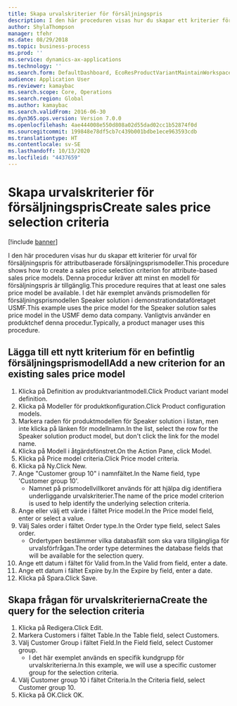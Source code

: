 ```yaml
---
title: Skapa urvalskriterier för försäljningspris
description: I den här proceduren visas hur du skapar ett kriterier för urval för försäljningspris för attributbaserade försäljningsprismodeller.
author: ShylaThompson
manager: tfehr
ms.date: 08/29/2018
ms.topic: business-process
ms.prod: ''
ms.service: dynamics-ax-applications
ms.technology: ''
ms.search.form: DefaultDashboard, EcoResProductVariantMaintainWorkspace, PCProductConfigurationModelListPage, PCPriceModelSelectionCriteria, SysQueryForm, SysQueryTableLookUp, SysQueryFieldLookUp
audience: Application User
ms.reviewer: kamaybac
ms.search.scope: Core, Operations
ms.search.region: Global
ms.author: kamaybac
ms.search.validFrom: 2016-06-30
ms.dyn365.ops.version: Version 7.0.0
ms.openlocfilehash: 4ae444008e550d808a02d55dad02cc1b52874f0d
ms.sourcegitcommit: 199848e78df5cb7c439b001bdbe1ece963593cdb
ms.translationtype: HT
ms.contentlocale: sv-SE
ms.lasthandoff: 10/13/2020
ms.locfileid: "4437659"
---
```

# <a name="create-sales-price-selection-criteria"></a><span data-ttu-id="61e7e-103">Skapa urvalskriterier för försäljningspris</span><span class="sxs-lookup"><span data-stu-id="61e7e-103">Create sales price selection criteria</span></span>

[!include [banner](../../includes/banner.md)]

<span data-ttu-id="61e7e-104">I den här proceduren visas hur du skapar ett kriterier för urval för försäljningspris för attributbaserade försäljningsprismodeller.</span><span class="sxs-lookup"><span data-stu-id="61e7e-104">This procedure shows how to create a sales price selection criterion for attribute-based sales price models.</span></span> <span data-ttu-id="61e7e-105">Denna procedur kräver att minst en modell för försäljningspris är tillgänglig.</span><span class="sxs-lookup"><span data-stu-id="61e7e-105">This procedure requires that at least one sales price model be available.</span></span> <span data-ttu-id="61e7e-106">I det här exemplet används prismodellen för försäljningsprismodellen Speaker solution i demonstrationdataföretaget USMF.</span><span class="sxs-lookup"><span data-stu-id="61e7e-106">This example uses the price model for the Speaker solution sales price model in the USMF demo data company.</span></span> <span data-ttu-id="61e7e-107">Vanligtvis använder en produktchef denna procedur.</span><span class="sxs-lookup"><span data-stu-id="61e7e-107">Typically, a product manager uses this procedure.</span></span>


## <a name="add-a-new-criterion-for-an-existing-sales-price-model"></a><span data-ttu-id="61e7e-108">Lägga till ett nytt kriterium för en befintlig försäljningsprismodell</span><span class="sxs-lookup"><span data-stu-id="61e7e-108">Add a new criterion for an existing sales price model</span></span>
1. <span data-ttu-id="61e7e-109">Klicka på Definition av produktvariantmodell.</span><span class="sxs-lookup"><span data-stu-id="61e7e-109">Click Product variant model definition.</span></span>
2. <span data-ttu-id="61e7e-110">Klicka på Modeller för produktkonfiguration.</span><span class="sxs-lookup"><span data-stu-id="61e7e-110">Click Product configuration models.</span></span>
3. <span data-ttu-id="61e7e-111">Markera raden för produktmodellen för Speaker solution i listan, men inte klicka på länken för modellnamn.</span><span class="sxs-lookup"><span data-stu-id="61e7e-111">In the list, select the row for the Speaker solution product model, but don't click the link for the model name.</span></span>
4. <span data-ttu-id="61e7e-112">Klicka på Modell i åtgärdsfönstret.</span><span class="sxs-lookup"><span data-stu-id="61e7e-112">On the Action Pane, click Model.</span></span>
5. <span data-ttu-id="61e7e-113">Klicka på Price model criteria.</span><span class="sxs-lookup"><span data-stu-id="61e7e-113">Click Price model criteria.</span></span>
6. <span data-ttu-id="61e7e-114">Klicka på Ny.</span><span class="sxs-lookup"><span data-stu-id="61e7e-114">Click New.</span></span>
7. <span data-ttu-id="61e7e-115">Ange "Customer group 10" i namnfältet.</span><span class="sxs-lookup"><span data-stu-id="61e7e-115">In the Name field, type 'Customer group 10'.</span></span>
    * <span data-ttu-id="61e7e-116">Namnet på prismodellvillkoret används för att hjälpa dig identifiera underliggande urvalskriterier.</span><span class="sxs-lookup"><span data-stu-id="61e7e-116">The name of the price model criterion is used to help identify the underlying selection criteria.</span></span>  
8. <span data-ttu-id="61e7e-117">Ange eller välj ett värde i fältet Price model.</span><span class="sxs-lookup"><span data-stu-id="61e7e-117">In the Price model field, enter or select a value.</span></span>
9. <span data-ttu-id="61e7e-118">Välj Sales order i fältet Order type.</span><span class="sxs-lookup"><span data-stu-id="61e7e-118">In the Order type field, select Sales order.</span></span>
    * <span data-ttu-id="61e7e-119">Ordertypen bestämmer vilka databasfält som ska vara tillgängliga för urvalsförfrågan.</span><span class="sxs-lookup"><span data-stu-id="61e7e-119">The order type determines the database fields that will be available for the selection query.</span></span>  
10. <span data-ttu-id="61e7e-120">Ange ett datum i fältet för Valid from.</span><span class="sxs-lookup"><span data-stu-id="61e7e-120">In the Valid from field, enter a date.</span></span>
11. <span data-ttu-id="61e7e-121">Ange ett datum i fältet Expire by.</span><span class="sxs-lookup"><span data-stu-id="61e7e-121">In the Expire by field, enter a date.</span></span>
12. <span data-ttu-id="61e7e-122">Klicka på Spara.</span><span class="sxs-lookup"><span data-stu-id="61e7e-122">Click Save.</span></span>

## <a name="create-the-query-for-the-selection-criteria"></a><span data-ttu-id="61e7e-123">Skapa frågan för urvalskriterierna</span><span class="sxs-lookup"><span data-stu-id="61e7e-123">Create the query for the selection criteria</span></span>
1. <span data-ttu-id="61e7e-124">Klicka på Redigera.</span><span class="sxs-lookup"><span data-stu-id="61e7e-124">Click Edit.</span></span>
2. <span data-ttu-id="61e7e-125">Markera Customers i fältet Table.</span><span class="sxs-lookup"><span data-stu-id="61e7e-125">In the Table field, select Customers.</span></span> 
3. <span data-ttu-id="61e7e-126">Välj Customer Group i fältet Field.</span><span class="sxs-lookup"><span data-stu-id="61e7e-126">In the Field field, select Customer group.</span></span>
    * <span data-ttu-id="61e7e-127">I det här exemplet används en specifik kundgrupp för urvalskriterierna.</span><span class="sxs-lookup"><span data-stu-id="61e7e-127">In this example, we will use a specific customer group for the selection criteria.</span></span>  
4. <span data-ttu-id="61e7e-128">Välj Customer group 10 i fältet Criteria.</span><span class="sxs-lookup"><span data-stu-id="61e7e-128">In the Criteria field, select Customer group 10.</span></span> 
5. <span data-ttu-id="61e7e-129">Klicka på OK.</span><span class="sxs-lookup"><span data-stu-id="61e7e-129">Click OK.</span></span>

